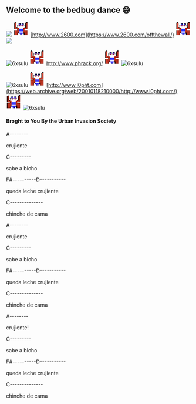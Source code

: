 ## Welcome to the bedbug dance 😅

![](https://user-images.githubusercontent.com/100168196/197266147-8a71c2d0-a611-4aa3-9cc3-5bddf3ca6501.gif)
![](100168196.png)
[http://www.2600.com](https://www.2600.com/offthewall/)
![](100168196.png)
![](https://user-images.githubusercontent.com/100168196/197266147-8a71c2d0-a611-4aa3-9cc3-5bddf3ca6501.gif)

![6xsulu](https://user-images.githubusercontent.com/100168196/197266147-8a71c2d0-a611-4aa3-9cc3-5bddf3ca6501.gif)
![](100168196.png)
http://www.phrack.org/
![](100168196.png)
![6xsulu](https://user-images.githubusercontent.com/100168196/197266147-8a71c2d0-a611-4aa3-9cc3-5bddf3ca6501.gif)

![6xsulu](https://user-images.githubusercontent.com/100168196/197266147-8a71c2d0-a611-4aa3-9cc3-5bddf3ca6501.gif)
![](100168196.png)
[http://www.l0pht.com](https://web.archive.org/web/20010118210000/http://www.l0pht.com/)
![](100168196.png)
![6xsulu](https://user-images.githubusercontent.com/100168196/197266147-8a71c2d0-a611-4aa3-9cc3-5bddf3ca6501.gif)



#### Broght to You By the Urban Invasion Society 
A--------

crujiente

C---------   

sabe a bicho

F#----------D-----------

queda leche crujiente

C--------------

chinche de cama


A--------

crujiente

C---------   

sabe a bicho

F#----------D-----------

queda leche crujiente

C--------------

chinche de cama

A--------

crujiente!

C---------   

sabe a bicho

F#----------D-----------

queda leche crujiente

C--------------

chinche de cama


